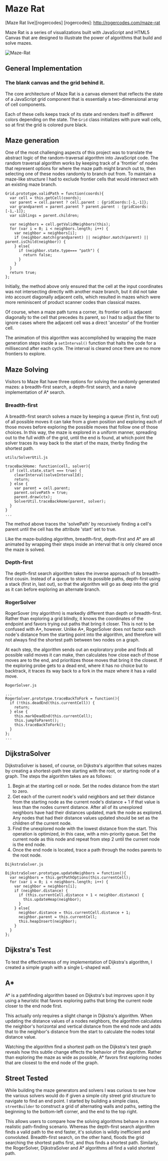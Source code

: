 # Maze Rat

[Maze Rat live][rogercodes]
[rogercodes]: http://rogercodes.com/maze-rat

Maze Rat is a series of visualizations built with JavaScript and HTML5 Canvas that are designed to illustrate the power of algorithms that build and solve mazes.

![Maze-Rat]

[Maze-Rat]: ./docs/images/maze.png

## General Implementation

### The blank canvas and the grid behind it.

The core architecture of Maze Rat is a canvas element that reflects the state of a JavaScript grid component that is essentially a two-dimensional array of cell components.

Each of these cells keeps track of its state and renders itself in different colors depending on the state. The `Grid` class initializes with pure wall cells, so at first the grid is colored pure black.

## Maze generation

One of the most challenging aspects of this project was to translate the abstract logic of the random-traversal algorithm into JavaScript code. The random traversal algorithm works by keeping track of a 'frontier' of nodes that represent options for where the maze path might branch out to, then selecting one of these nodes randomly to branch out from. To maintain a maze-like structure I had to exclude frontier cells that would intersect with an existing maze branch.

```
Grid.prototype.validPath = function(coords){
  var cell = this.getCell(coords);
  var parent = cell.parent ? cell.parent : {gridCoords:[-1,-1]};
  var grandparent = parent.parent ? parent.parent : {gridCoords:[-1,-1]};
  var siblings = parent.children;

  var neighbors = cell.getValidNeighbors(this);
  for (var i = 0; i < neighbors.length; i++) {
    var neighbor = neighbors[i];
    if (neighbor.match(grandparent) || neighbor.match(parent) || parent.isChild(neighbor)) {
    } else{
      if (neighbor.state.type=== "path") {
        return false;
      }
    }
  }
  return true;
};
```

Initially, the method above only ensured that the cell at the input coordinates was not intersecting directly with another maze branch, but it did not take into account diagonally adjacent cells, which resulted in mazes which were more reminiscent of product scanner codes than classical mazes.

Of course, when a maze path turns a corner, its frontier cell is adjacent diagonally to the cell that precedes its parent, so I had to adjust the filter to ignore cases where the adjacent cell was a direct 'ancestor' of the frontier cell.

The animation of this algorithm was accomplished by wrapping the maze generation steps inside a `setInterval()` function that halts the code for a millisecond after each cycle. The interval is cleared once there are no more frontiers to explore.

## Maze Solving

Visitors to Maze Rat have three options for solving the randomly generated mazes: a breadth-first search, a depth-first search, and a naive implementation of A* search.

### Breadth-first

A breadth-first search solves a maze by keeping a queue (first in, first out) of all possible moves it can take from a given position and exploring each of those moves before exploring the possible moves that follow one of those choices. In this way, the maze is explored in a uniform manner, spreading out to the full width of the grid, until the end is found, at which point the solver traces its way back to the start of the maze, therby finding the shortest path.

```
utils/SolverUtil.js

traceBackHome: function(cell, solver){
  if (cell.state.start === true) {
    clearInterval(solveIntervalId);
    return;
  } else {
    var parent = cell.parent;
    parent.solvePath = true;
    parent.draw(ctx);
    SolverUtil.traceBackHome(parent, solver);
  }
}
...
```

The method above traces the 'solvePath' by recursively  finding a cell's parent until the cell has the attribute 'start' set to true.

Like the maze-building algorithm, breadth-first, depth-first and A* are all animated by wrapping their steps inside an interval that is only cleared once the maze is solved.

### Depth-first

The depth-first search algorithm takes the inverse approach of its breadth-first cousin. Instead of a queue to store its possible paths, depth-first using a stack (first in, last out), so that the algorithm will go as deep into the grid as it can before exploring an alternate branch.

### RogerSolver

RogerSover (my algorithm) is markedly different than depth or breadth-first. Rather than exploring a grid blindly, it knows the coordinates of the endpoint and favors trying out paths that bring it closer. This is not to be confused with A*, however. Unlike A*, RogerSolver does not factor each node's distance from the starting point into the algorithm, and therefore will not always find the shortest path between two nodes on a graph.

At each step, the algorithm sends out an exploratory probe and finds all possible valid moves it can make, then calculates how close each of those moves are to the end, and prioritizes those moves that bring it the closest. If the exploring probe gets to a dead end, where it has no choice but to backtrack, it traces its way back to a fork in the maze where it has a valid move.

```
RogerSolver.js

...
RogerSolver.prototype.traceBackToFork = function(){
  if (!this.deadEnd(this.currentCell)) {
    return;
  } else {
    this.markDeadEnd(this.currentCell);
    this.jumpToParent();
    this.traceBackToFork();
  }
};
...
```

## DijkstraSolver

DijkstraSolver is based, of course, on Dijkstra's algorithm that solves mazes by creating a shortest-path tree starting with the root, or starting node of a graph. The steps the algorithm takes are as follows:
1. Begin at the starting cell or node. Set the nodes distance from the start to zero.
2. Get each of the current node's valid neighbors and set their distance from the starting node as the current node's distance + 1 if that value is less than the nodes current distance. After all of its unexplored neighbors have had their distances updated, mark the node as explored. Any nodes that had their distance values updated should be set as the children of the current node.
3. Find the unexplored node with the lowest distance from the start. This operation is optimized, in this case, with a min-priority queue. Set the current node as this node and repeat from step 2 until the current node is the end node.
4. Once the end node is located, trace a path through the nodes parents to the root node.

```
DijkstraSolver.js

DijkstraSolver.prototype.updateNeighbors = function(){
  var neighbors = this.getPathOptions(this.currentCell);
  for (var i = 0; i < neighbors.length; i++) {
    var neighbor = neighbors[i];
    if (neighbor.distance) {
      if (this.currentCell.distance + 1 < neighbor.distance) {
        this.updateHeap(neighbor);
      }
    } else{
      neighbor.distance = this.currentCell.distance + 1;
      neighbor.parent = this.currentCell;
      this.heapInsert(neighbor);
    }
  }
};
```

## Dijkstra's Test

To test the effectiveness of my implementation of Dijkstra's algorithm, I created a simple
graph with a single L-shaped wall.

## A*

A* is a pathfinding algorithm based on Dijkstra's but improves upon it by using a heuristic
that favors exploring paths that bring the current node closer to the end node first.

This actually only requires a slight change in Dijkstra's algorithm. When updating
the distance values of a nodes neighbors, the algorithm calculates the neighbor's
horizontal and vertical distance from the end node and adds that to the neighbor's distance from
the start to calculate the nodes total distance value.

Watching the algorithm find a shortest path on the Dijkstra's test graph reveals
how this subtle change effects the behavior of the algorithm. Rather than exploring
the maze as wide as possible, A* favors first exploring nodes that are closest to
the end node of the graph.

## Street Tested

While building the maze generators and solvers I was curious to see how the various solvers would do if given a simple city street grid structure to navigate to find an end point. I started by building a simple class, `streetBuilder` to construct a grid of alternating walls and paths, setting the beginning to the bottom-left corner, and the end to the top right.

This allows users to compare how the solving algorithms behave in a more realistic path-finding scenario. Whereas the depth-first search algorithm finds a valid path to the end faster, it's solution is wildly inefficient and convoluted. Breadth-first search, on the other hand, floods the grid searching the shortest paths first, and thus finds a shortest path. Similarly, the RogerSolver, DijkstraSolver and A* algorithms all find a valid shortest path.
